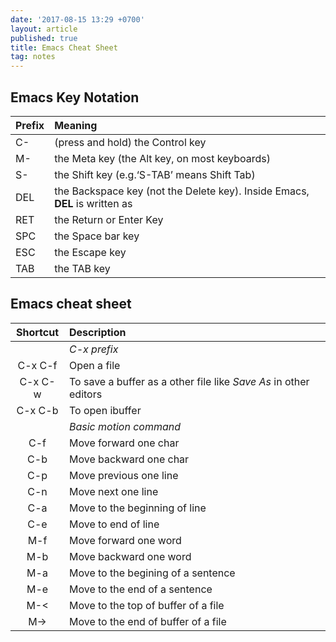 ```yaml
---
date: '2017-08-15 13:29 +0700'
layout: article
published: true
title: Emacs Cheat Sheet
tag: notes
---
```

## Emacs Key Notation


|Prefix| Meaning           |
|:-------|:---------------------|
|C-|(press and hold) the Control key|
|M-|the Meta key (the Alt key, on most keyboards)|
|S-|the Shift key (e.g.‘S-TAB’ means Shift Tab)|
|DEL|the Backspace key (not the Delete key). Inside Emacs, **DEL** is written as **<backspace>**|
|RET|the Return or Enter Key|
|SPC|the Space bar key|
|ESC|the Escape key|
|TAB|the TAB key|

## Emacs cheat sheet

|Shortcut| Description           |
|:-------:|:---------------------|
|| *C-x prefix* |
|C-x C-f| Open a file|
|C-x C-w| To save a buffer as a other file like *Save As* in other editors|
|C-x C-b| To open ibuffer|
|| *Basic motion command*|
|C-f| Move forward one char|
|C-b| Move backward one char|
|C-p| Move previous one line|
|C-n| Move next one line |
|C-a| Move to the beginning of line|
|C-e| Move to end of line|
|M-f| Move forward one word|
|M-b| Move backward one word|
|M-a| Move to the begining of a sentence|
|M-e| Move to the end of a sentence|
|M-<|Move to the top of buffer of a file|
|M->|Move to the end of buffer of a file|
